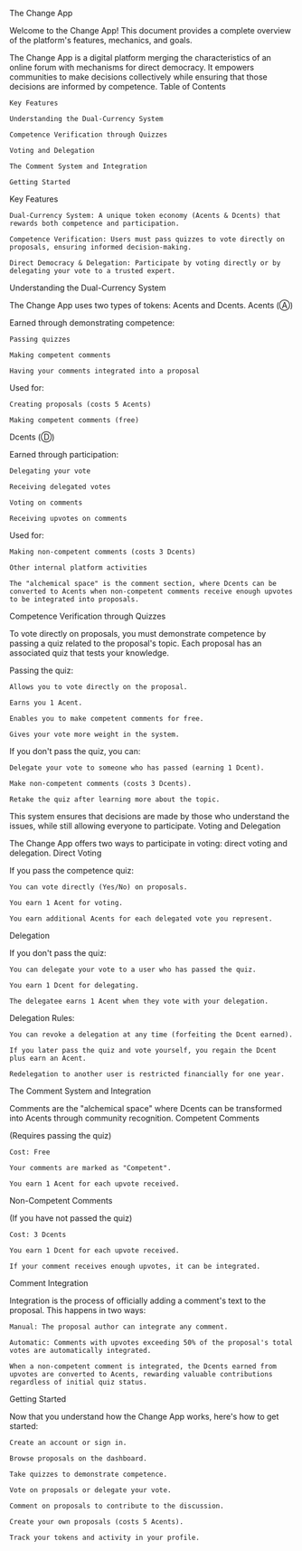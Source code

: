The Change App

Welcome to the Change App! This document provides a complete overview of the platform's features, mechanics, and goals.

The Change App is a digital platform merging the characteristics of an online forum with mechanisms for direct democracy. It empowers communities to make decisions collectively while ensuring that those decisions are informed by competence.
Table of Contents

    Key Features

    Understanding the Dual-Currency System

    Competence Verification through Quizzes

    Voting and Delegation

    The Comment System and Integration

    Getting Started

Key Features

    Dual-Currency System: A unique token economy (Acents & Dcents) that rewards both competence and participation.

    Competence Verification: Users must pass quizzes to vote directly on proposals, ensuring informed decision-making.

    Direct Democracy & Delegation: Participate by voting directly or by delegating your vote to a trusted expert.

Understanding the Dual-Currency System

The Change App uses two types of tokens: Acents and Dcents.
Acents (Ⓐ)

Earned through demonstrating competence:

    Passing quizzes

    Making competent comments

    Having your comments integrated into a proposal

Used for:

    Creating proposals (costs 5 Acents)

    Making competent comments (free)

Dcents (Ⓓ)

Earned through participation:

    Delegating your vote

    Receiving delegated votes

    Voting on comments

    Receiving upvotes on comments

Used for:

    Making non-competent comments (costs 3 Dcents)

    Other internal platform activities

    The "alchemical space" is the comment section, where Dcents can be converted to Acents when non-competent comments receive enough upvotes to be integrated into proposals.

Competence Verification through Quizzes

To vote directly on proposals, you must demonstrate competence by passing a quiz related to the proposal's topic. Each proposal has an associated quiz that tests your knowledge.

Passing the quiz:

    Allows you to vote directly on the proposal.

    Earns you 1 Acent.

    Enables you to make competent comments for free.

    Gives your vote more weight in the system.

If you don't pass the quiz, you can:

    Delegate your vote to someone who has passed (earning 1 Dcent).

    Make non-competent comments (costs 3 Dcents).

    Retake the quiz after learning more about the topic.

This system ensures that decisions are made by those who understand the issues, while still allowing everyone to participate.
Voting and Delegation

The Change App offers two ways to participate in voting: direct voting and delegation.
Direct Voting

If you pass the competence quiz:

    You can vote directly (Yes/No) on proposals.

    You earn 1 Acent for voting.

    You earn additional Acents for each delegated vote you represent.

Delegation

If you don't pass the quiz:

    You can delegate your vote to a user who has passed the quiz.

    You earn 1 Dcent for delegating.

    The delegatee earns 1 Acent when they vote with your delegation.

Delegation Rules:

    You can revoke a delegation at any time (forfeiting the Dcent earned).

    If you later pass the quiz and vote yourself, you regain the Dcent plus earn an Acent.

    Redelegation to another user is restricted financially for one year.

The Comment System and Integration

Comments are the "alchemical space" where Dcents can be transformed into Acents through community recognition.
Competent Comments

(Requires passing the quiz)

    Cost: Free

    Your comments are marked as "Competent".

    You earn 1 Acent for each upvote received.

Non-Competent Comments

(If you have not passed the quiz)

    Cost: 3 Dcents

    You earn 1 Dcent for each upvote received.

    If your comment receives enough upvotes, it can be integrated.

Comment Integration

Integration is the process of officially adding a comment's text to the proposal. This happens in two ways:

    Manual: The proposal author can integrate any comment.

    Automatic: Comments with upvotes exceeding 50% of the proposal's total votes are automatically integrated.

    When a non-competent comment is integrated, the Dcents earned from upvotes are converted to Acents, rewarding valuable contributions regardless of initial quiz status.

Getting Started

Now that you understand how the Change App works, here's how to get started:

    Create an account or sign in.

    Browse proposals on the dashboard.

    Take quizzes to demonstrate competence.

    Vote on proposals or delegate your vote.

    Comment on proposals to contribute to the discussion.

    Create your own proposals (costs 5 Acents).

    Track your tokens and activity in your profile.
